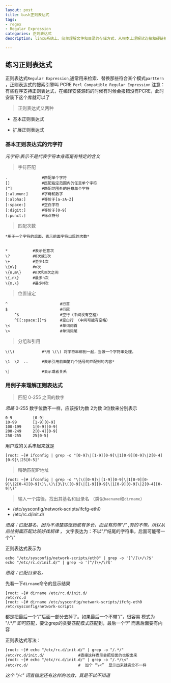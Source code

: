```yaml
---
layout: post
title: bash正则表达式
tags:
- regex
- Regular Expression
categories: 正则表达式
description: linxu系统上，简单理解文件和目录的存储方式，从根本上理解软连接和硬链接

---
```

## 练习正则表达式

正则表达式`Regular Expression`,通常用来检索、替换那些符合某个模式`parttern` ，正则表达式的搜索引擎叫 PCRE `Perl Compatible Regular Expression` 
注意：有些程序支持正则表达式，在编译安装源码的时候有时候会报错没有PCRE，此时安装下这个库就可以了

<!-- more -->


> 正则表达式又两种

	
- 基本正则表达式

- 扩展正则表达式

### 基本正则表达式的元字符
*元字符:表示不是代表字符本身而是有特定的含义*

> 字符匹配

	. 				#匹配单个字符	
	[]				#匹配指定范围内的任意单个字符 	
	[^]				#匹配范围外的任意单个字符
	[:alumun:]		#字母和数字
	[:alpha:] 		#等价于[a-zA-Z]
	[:space:]		#空白字符
	[:digit:] 		#等价于[0-9]
	[:punct:] 		#标点符号

> 匹配次数

	*用于一个字符的后面，表示前面字符出现的次数*

	
	*	        #表示任意次	
	\?			#0次或1次
	\+			#至少1次
	\{n\}		#n次
	\{n,m\}		#n次和m次之间
	\{,n\}		#最多n次
	\{m,\}		#最少M次

>  位置锚定

	^						#行首				
	$						#行尾
		^$					#空行（中间没有空格）
		^[[:space:]]*$		#空白行 （中间可能有空格）
	\<						#单词词首
	\>						#单词词尾


> 分组和引用

	\(\)			#*用 \(\) 将字符串绑到一起，当做一个字符串处理，

 	\1  \2  ..   	#表示引用前面第几个括号的匹配到的内容*

	\| 				#表示或者关系


### 用例子来理解正则表达式

> 匹配 0-255 之间的数字

*思路* 0-255 数字位数不一样，应该按1为数 2为数 3位数来分别表示
	
	0-9  		[0-9]
	10-99 		[1-9][0-9]
	100-199 	1[0-9][0-9]
	200-249		2[0-4][0-9]
	250-255		25[0-5]

用户或的关系串起来就是

	[root: ~]# ifconfig | grep -o "[0-9]\|[1-9][0-9]\|1[0-9][0-9]\|2[0-4][0-9]\|25[0-5]" 

> 精确匹配IP地址

	[root: ~]# ifconfig | grep -o "\(\([0-9]\|[1-9][0-9]\|1[0-9][0-9]\|2[0-4][0-9]\)\.\)\{3\}\([0-9]\|[1-9][0-9]\|1[0-9][0-9]\|2[0-4][0-9]\)"

> 输入一个路径，找出其基名和目录名 （类似`baename`和`dirname`）

- /etc/sysconfig/network-scripts/ifcfg-eth0
- /etc/rc.d/init.d/

*思路：匹配基名，因为不清楚路径到底有多长，而且有的带"/" ,有的不带。所以从后往前面匹配比较好找规律* ，
文字表达为：不以"/"结尾的字符串，后面可能带一个"/"

正则表达式表示为

	echo "/etc/sysconfig/network-scripts/eth0" | grep -o '[^/]\+/\?$'
	echo "/etc/rc.d/init.d/" | grep -o '[^/]\+/\?$'

*思路：匹配目录名，*
	 
先看一下`dirname`命令的显示结果

	[root: ~]# dirname /etc/rc.d/init.d/
	/etc/rc.d
	[root: ~]# dirname /etc/sysconfig/network-scripts/ifcfg-eth0 
	/etc/sysconfig/network-scripts

都是把最后一个“/”后面一部分去掉了。如果最后一个不带“/”，很容易 模式为 "/.*/" 即可匹配，要让grep的贪婪匹配模式匹配到，最后一个“/” 而且后面要有内容

正则表达式写法：

	[root: ~]# echo "/etc/rc.d/init.d/" | grep -o "/.*/"
	/etc/rc.d/init.d/				#直接这样表示会把后面的也取出来
	[root: ~]# echo "/etc/rc.d/init.d/" | grep -o "/.*/\<"
	/etc/rc.d/						#  加个 “\<”  显示出来就完全不一样   

*这个 "/<" 词首锚定还有这样的功效，真是不试不知道*


